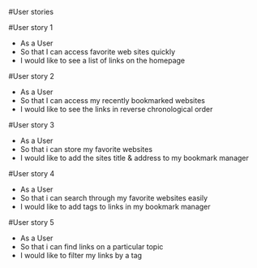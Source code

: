 #User stories

#User story 1
* As a User
* So that I can access favorite web sites quickly
* I would like to see a list of links on the homepage

#User story 2
* As a User
* So that I can access my recently bookmarked websites
* I would like to see the links in reverse chronological order

#User story 3
* As a User
* So that i can store my favorite websites
* I would like to add the sites title & address to my bookmark manager

#User story 4
* As a User
* So that i can search through my favorite websites easily
* I would like to add tags to links in my bookmark manager

#User story 5
* As a User
* So that i can find links on a particular topic
* I would like to filter my links by a tag
